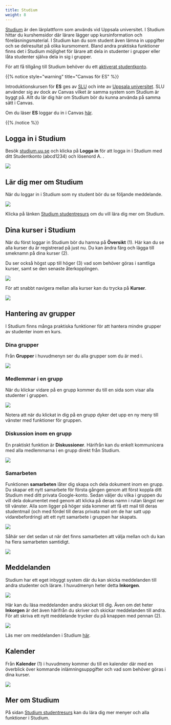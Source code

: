 ```yaml
---
title: Studium
weight: 8
---
```


[Studium][studium] är den lärplattform som används vid Uppsala universitet.
I Studium hittar du kurshemsidor där lärare lägger upp kursinformation och 
föreläsningsmaterial. I Studium kan du som student även  lämna in uppgifter och se
delresultat på olika kursmoment. Bland andra praktiska funktioner finns det i
Studium möjlighet för lärare att dela in studenter i grupper eller låta
studenter själva dela in sig i grupper.

För att få tillgång till Studium behöver du ett [aktiverat
studentkonto](../../preparation#studentkonto).


[studium]: http://studium.uu.se
[studentportalen]: https://studentportalen.uu.se
[lärplattform-uu]: https://mp.uu.se/sv/web/info/undervisa/e-larande/larplattform
[lärplattform-wp]: https://sv.wikipedia.org/wiki/L%C3%A4rplattform

{{% notice style="warning" title="Canvas för ES" %}}

Introduktionskursen för **ES** ges av [SLU][slu] och inte av [Uppsala universitet][uu].
SLU använder sig av dock av Canvas vilket är samma system som Studium är byggt
på. Allt du lär dig här om Studium bör du kunna använda på samma sätt i Canvas. 

Om du läser **ES** loggar du in i Canvas [här][slu-canvas].

[slu]: https://www.slu.se
[uu]: https://www.uu.se
[slu-canvas]: https://student.slu.se/studier/utbildningssystem/canvas-larplattform/canvas-login/

{{% /notice %}}


## Logga in i Studium

Besök [studium.uu.se][studium] och klicka på **Logga in** för att logga in i
Studium med ditt Studentkonto (abcd1234) och lösenord A. .

![](/images/studenttjanster/studium/studium-login.gif)

## Lär dig mer om Studium

När du loggar in i Studium som ny student bör du se följande meddelande.

![](/images/studenttjanster/studium/ny-i-studium.png)

Klicka på länken [Studium studentresurs][studentresurs] om du vill lära dig mer
om Studium.

[studentresurs]: https://uppsala.instructure.com/courses/16240

## Dina kurser i Studium

När du först loggar in Studium bör du hamna på **Översikt** (1). Här kan du se alla
kurser du är registrerad på just nu. Du kan ändra färg och lägga till
smeknamn på dina kurser (2).

Du ser också högst upp till höger (3) vad som behöver göras i samtliga kurser,
samt se den senaste återkopplingen.

![](/images/studenttjanster/studium/dashboard_studium_20210811.png)

För att snabbt navigera mellan alla kurser kan du trycka på **Kurser**.

![](/images/studenttjanster/studium/courses_studium_20210811.png)

## Hantering av grupper

I Studium finns många praktiska funktioner för att hantera mindre grupper av
studenter inom en kurs.

### Dina grupper

Från **Grupper** i huvudmenyn ser du alla grupper som du är med i. 

![](/images/studenttjanster/studium/groups_list.png)

### Medlemmar i en grupp

När du klickar vidare på en grupp kommer du till en sida som visar alla
studenter i gruppen. 

![](/images/studenttjanster/studium/groups_members.png)

Notera att när du klickat in dig på en grupp dyker det upp en ny meny till
vänster med funktioner för gruppen. 

### Diskussion inom en grupp

En praktiskt funktion är **Diskussioner**. Härifrån kan du enkelt kommunicera
med alla medlemmarna i en grupp direkt från Studium.

![](/images/studenttjanster/studium/groups_discussion.png)

### Samarbeten

Funktionen **samarbeten** låter dig skapa och dela dokument inom en grupp. 
Du skapar ett nytt samarbete för första gången genom att först koppla ditt
Studium med ditt privata Google-konto. Sedan väljer du vilka i gruppen du vill dela dokumentet med
genom att klicka på deras namn i rutan längst ner till vänster. Alla som ligger på höger sida
kommer att få ett mail till deras studentmail (och med fördel till deras privata mail om de har satt upp vidarebefordring)
att ett nytt samarbete i gruppen har skapats.

![](/images/studenttjanster/studium/groups_collaborate.png)

Såhär ser det sedan ut när det finns samarbeten att välja mellan
och du kan ha flera samarbeten samtidigt.

![](/images/studenttjanster/studium/groups_collaborate_list.png)

## Meddelanden

Studium har ett eget inbyggt system där du kan skicka meddelanden till andra
studenter och lärare. I huvudmenyn heter detta **Inkorgen**. 

![](/images/studenttjanster/studium/menu-inkorgen.png?width=222px)

Här kan du läsa meddelanden andra skickat till dig. Även om det heter
**Inkorgen** är det även härifrån du skriver och skickar meddelanden till andra.
För att skriva ett nytt meddelande trycker du på knappen med pennan (2).

![](/images/studenttjanster/studium/send-message-button.png?width=666px)

Läs mer om meddelanden i Studium [här][messages]. 

[messages]: https://uppsala.instructure.com/courses/16240/pages/globala-menyn-%7C-inkorg?module_item_id=46047


## Kalender

Från **Kalender** (1) i huvudmeny kommer du till en kalender där med en överblick över kommande 
inlämningsuppgifter och vad som behöver göras i dina kurser. 

![](/images/studenttjanster/studium/calendar_studium_20210811.png)


## Mer om Studium

På sidan [Studium studentresurs][studentresurs] kan du lära dig mer menyer och
alla funktioner i Studium.
